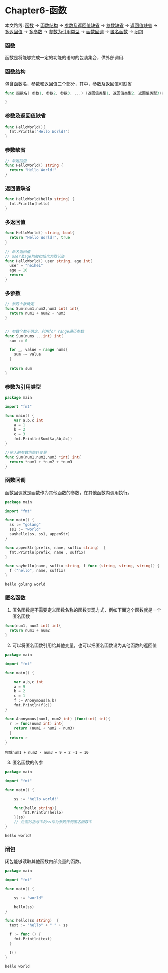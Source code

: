# Chapter6-函数
本文路线: [函数](#函数) -> [函数结构](#函数结构) -> [参数及返回值缺省](#参数及返回值缺省) -> [参数缺省](#参数缺省) -> [返回值缺省](#返回值缺省) -> [多返回值](#多返回值) -> [多参数](#多参数) -> [参数为引用类型](#参数为引用类型) -> [函数回调](#函数回调) -> [匿名函数](#匿名函数) -> [闭包](#闭包)

### 函数

函数是将能够完成一定的功能的语句的包装集合，供外部调用.

### 函数结构

包含函数名，参数和返回值三个部分，其中，参数及返回值可缺省

```Go
func 函数名( 参数1, 参数2, 参数3, ...) (返回值类型1, 返回值类型2, 返回值类型3){

}
```


### 参数及返回值缺省
```Go
func HelloWorld(){
  fmt.Println("Hello World!")
}
```

### 参数缺省
```Go
// 单返回值
func HelloWorld() string {
  return "Hello World!"
}
```

### 返回值缺省
```Go
func HelloWorld(hello string) {
  fmt.Println(hello)
}
```

### 多返回值
```Go
func HelloWorld() string, bool{
  return "Hello World!", true
}

// 命名返回值
// user及age均被初始化为默认值
func HelloWorld() user string, age int{
  user = "heihei"
  age = 10
  return
}
```

### 多参数
```Go
// 参数个数确定
func Sum(num1,num2,num3 int) int{
  return num1 + num2 + num3
}


// 参数个数不确定，利用for range遍历参数
func Sum(nums ...int) int{
  sum := 0

  for _, value = range nums{
    sum += value
  }

  return sum
}
```

### 参数为引用类型
```Go
package main

import "fmt"

func main() {
    var a,b,c int
    a = 1
    b = 2
    c = 3
    fmt.Println(Sum(&a,&b,&c))
}

//传入的参数为指针变量
func Sum(num1,num2,num3 *int) int{
  return *num1 + *num2 + *num3
}
```

### 函数回调

函数回调就是函数作为其他函数的参数，在其他函数内调用执行。
```Go
package main

import "fmt"

func main() {
  ss := "golang"
  ss1 := "world"
  sayhello(ss, ss1, appenStr)
}

func appenStr(prefix, name, suffix string)  {
  fmt.Println(prefix, name , suffix)
}

func sayhello(name, suffix string, f func (string, string, string)) {
  f ("hello", name, suffix)
}
```

```shell
hello golang world
```

### 匿名函数

1. 匿名函数是不需要定义函数名称的函数实现方式，例如下面这个函数就是一个匿名函数

```Go
func(num1, num2 int) int{
  return num1 + num2
}
```

2. 可以将匿名函数引用给其他变量，也可以把匿名函数设为其他函数的返回值
```Go
package main

import "fmt"

func main() {

    var a,b,c int
    a = 9
    b = 2
    c = 1
    f := Anonymous(a,b)
    fmt.Println(f(c))
}

func Anonymous(num1, num2 int) (func(int) int){
  r := func(num3 int) int{
    return (num1 + num2 - num3)
  }
  return r
}
```
```
完成num1 + num2 - num3 = 9 + 2 -1 = 10
```

3. 匿名函数的传参
```Go
package main

import "fmt"

func main() {

    ss := "hello world!"

    func(hello string){
        fmt.Println(hello)
    }(ss)
    // 后面的括号中的ss作为参数传到匿名函数中
}
```
```
hello world!
```

### 闭包

闭包能够读取其他函数内部变量的函数。
```Go
package main

import "fmt"

func main() {

    ss := "world"

    hello(ss)
}

func hello(ss string)  {
  text := "hello" + " " + ss

  f := func () {
    fmt.Println(text)
  }

  f()
}
```

```
hello world
```
